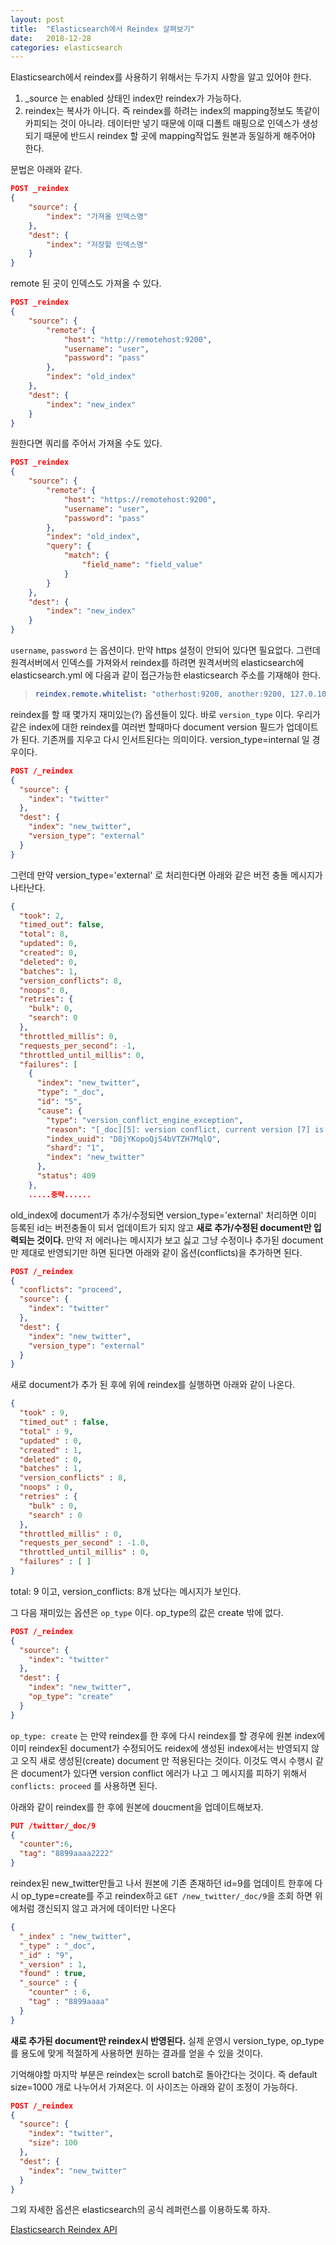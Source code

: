 ```yaml
---
layout: post
title:  "Elasticsearch에서 Reindex 살펴보기"
date:   2018-12-28
categories: elasticsearch
---
```


Elasticsearch에서 reindex를 사용하기 위해서는 두가지 사항을 알고 있어야 한다.

1. _source 는 enabled 상태인 index만 reindex가 가능하다. 
2. reindex는 복사가 아니다. 즉 reindex를 하려는 index의 mapping정보도 똑같이 카피되는 것이 아니라. 데이터만 넣기 때문에 이때 디폴트 매핑으로 인덱스가 생성되기 때문에 반드시 reindex 할 곳에 mapping작업도 원본과  동일하게 해주어야 한다. 

문법은 아래와 같다. 

```json
POST _reindex
{
    "source": {
        "index": "가져올 인덱스명"
    },
    "dest": {
        "index": "저장할 인덱스명"
    }
}
```

remote 된 곳이 인덱스도 가져올 수 있다.

```json 
POST _reindex
{
    "source": {
        "remote": {
            "host": "http://remotehost:9200",
            "username": "user",
            "password": "pass"
        },
        "index": "old_index"
    },
    "dest": {
        "index": "new_index"
    }
}
```

원한다면 쿼리를 주어서 가져올 수도 있다. 

```json 
POST _reindex
{
    "source": {
        "remote": {
            "host": "https://remotehost:9200",
            "username": "user",
            "password": "pass"
        },
        "index": "old_index",
        "query": {
            "match": {
                "field_name": "field_value"
            }
        }
    },
    "dest": {
        "index": "new_index"
    }
}
```

`username`, `password` 는 옵션이다. 만약 https 설정이 안되어 있다면 필요없다. 그런데 원격서버에서 인덱스를 가져와서 reindex를 하려면 원격서버의 elasticsearch에 elasticsearch.yml 에 다음과 같이 접근가능한 elasticsearch 주소를 기재해야 한다. 

> ```yaml
> reindex.remote.whitelist: "otherhost:9200, another:9200, 127.0.10.*:9200, localhost:*"
> ```



reindex를 할 때 몇가지 재미있는(?) 옵션들이 있다. 바로 `version_type` 이다. 우리가 같은 index에 대한 reindex를 여러번 할때마다 document version 필드가 업데이트가 된다. 기존꺼를 지우고 다시 인서트된다는 의미이다. version_type=internal 일 경우이다. 

```json 
POST /_reindex
{
  "source": {
    "index": "twitter"
  },
  "dest": {
    "index": "new_twitter",
    "version_type": "external"
  }
}
```

그런데 만약 version_type='external' 로 처리한다면 아래와 같은 버전 충돌 메시지가 나타난다.

```json 
{
  "took": 2,
  "timed_out": false,
  "total": 8,
  "updated": 0,
  "created": 0,
  "deleted": 0,
  "batches": 1,
  "version_conflicts": 8,
  "noops": 0,
  "retries": {
    "bulk": 0,
    "search": 0
  },
  "throttled_millis": 0,
  "requests_per_second": -1,
  "throttled_until_millis": 0,
  "failures": [
    {
      "index": "new_twitter",
      "type": "_doc",
      "id": "5",
      "cause": {
        "type": "version_conflict_engine_exception",
        "reason": "[_doc][5]: version conflict, current version [7] is higher or equal to the one provided [1]",
        "index_uuid": "D8jYKopoQjS4bVTZH7MqlQ",
        "shard": "1",
        "index": "new_twitter"
      },
      "status": 409
    },
    .....중략......
```

old_index에 document가 추가/수정되면  version_type='external' 처리하면 이미 등록된 id는 버전충돌이 되서 업데이트가 되지 않고 **새로 추가/수정된 document만 입력되는 것이다.** 만약 저 에러나는 메시지가 보고 싫고 그냥 수정이나 추가된 document만 제대로 반영되기만 하면 된다면 아래와 같이 옵션(conflicts)을 추가하면 된다. 

```json 
POST /_reindex
{
  "conflicts": "proceed", 
  "source": {
    "index": "twitter"
  },
  "dest": {
    "index": "new_twitter",
    "version_type": "external"
  }
}
```

새로 document가 추가 된 후에 위에 reindex를 실행하면 아래와 같이 나온다.

```json 
{
  "took" : 9,
  "timed_out" : false,
  "total" : 9,
  "updated" : 0,
  "created" : 1,
  "deleted" : 0,
  "batches" : 1,
  "version_conflicts" : 8,
  "noops" : 0,
  "retries" : {
    "bulk" : 0,
    "search" : 0
  },
  "throttled_millis" : 0,
  "requests_per_second" : -1.0,
  "throttled_until_millis" : 0,
  "failures" : [ ]
}
```

total: 9 이고, version_conflicts: 8개 났다는 메시지가 보인다. 

그 다음 재미있는 옵션은 `op_type` 이다. op_type의 값은 create 밖에 없다. 

```json 
POST /_reindex
{
  "source": {
    "index": "twitter"
  },
  "dest": {
    "index": "new_twitter",
    "op_type": "create"
  }
}
```

`op_type: create` 는 만약 reindex를 한 후에 다시 reindex를 할 경우에 원본 index에 이미 reindex된 document가 수정되어도 reidex에 생성된 index에서는 반영되지 않고 오직 새로 생성된(create) document 만 적용된다는 것이다. 이것도 역시 수행시 같은 document가 있다면 version conflict 에러가 나고 그 메시지를 피하기 위해서 `conflicts: proceed` 를 사용하면 된다. 

아래와 같이 reindex를 한 후에 원본에 doucment을 업데이트해보자. 

```json 
PUT /twitter/_doc/9
{
  "counter":6,
  "tag": "8899aaaa2222"
}
```

reindex된 new_twitter만들고 나서 원본에 기존 존재하던 id=9를 업데이트 한후에 다시 op_type=create를 주고 reindex하고 `GET /new_twitter/_doc/9`을 조회 하면 위에처럼 갱신되지 않고 과거에 데이터만 나온다

```json 
{
  "_index" : "new_twitter",
  "_type" : "_doc",
  "_id" : "9",
  "_version" : 1,
  "found" : true,
  "_source" : {
    "counter" : 6,
    "tag" : "8899aaaa"
  }
}
```

**새로 추가된 document만  reindex시 반영된다.** 실제 운영시 version_type, op_type를 용도에 맞게 적절하게 사용하면 원하는 결과를 얻을 수 있을 것이다. 

기억해야할 마지막 부분은 reindex는 scroll batch로 돌아간다는 것이다. 즉 default size=1000 개로 나누어서 가져온다. 이 사이즈는 아래와 같이 조정이 가능하다.

```json 
POST /_reindex
{
  "source": {
    "index": "twitter",
    "size": 100
  },
  "dest": {
    "index": "new_twitter"
  }
}
```

그외 자세한 옵션은 elasticsearch의 공식 레퍼런스를 이용하도록 하자. 

[Elasticsearch Reindex API](https://www.elastic.co/guide/en/elasticsearch/reference/current/docs-reindex.html)